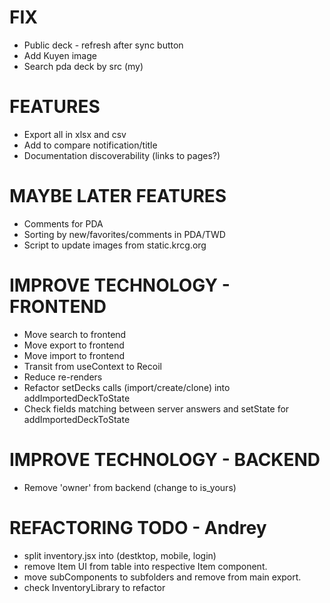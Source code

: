 # FIX
- Public deck - refresh after sync button
- Add Kuyen image
- Search pda deck by src (my)

# FEATURES
- Export all in xlsx and csv
- Add to compare notification/title
- Documentation discoverability (links to pages?)

# MAYBE LATER FEATURES
- Comments for PDA
- Sorting by new/favorites/comments in PDA/TWD
- Script to update images from static.krcg.org

# IMPROVE TECHNOLOGY - FRONTEND
- Move search to frontend
- Move export to frontend
- Move import to frontend
- Transit from useContext to Recoil
- Reduce re-renders
- Refactor setDecks calls (import/create/clone) into addImportedDeckToState
- Check fields matching between server answers and setState for addImportedDeckToState

# IMPROVE TECHNOLOGY - BACKEND
- Remove 'owner' from backend (change to is_yours)

# REFACTORING TODO - Andrey
- split inventory.jsx into (destktop, mobile, login)
- remove Item UI from table into respective Item component.
- move subComponents to subfolders and remove from main export.
- check InventoryLibrary to refactor
